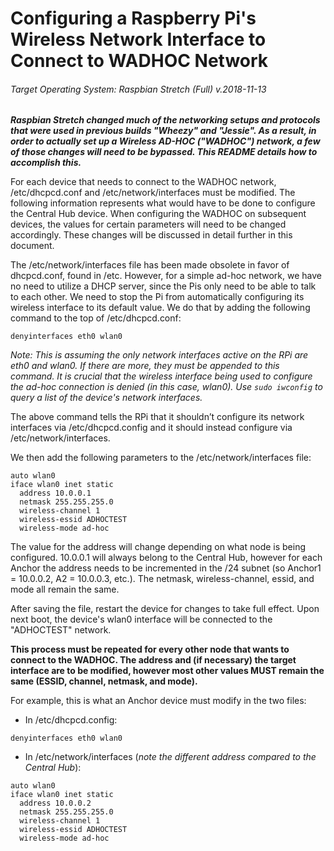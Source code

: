 # Configuring a Raspberry Pi's Wireless Network Interface to Connect to WADHOC Network

###### Target Operating System: Raspbian Stretch (Full) v.2018-11-13

***Raspbian Stretch changed much of the networking setups and protocols that were used in previous builds "Wheezy" and "Jessie". As a result, in order to actually set up a Wireless AD-HOC ("WADHOC") network, a few of those changes will need to be bypassed. This README details how to accomplish this.***

For each device that needs to connect to the WADHOC network, /etc/dhcpcd.conf and /etc/network/interfaces must be modified. The following information represents what would have to be done to configure the Central Hub device. When configuring the WADHOC on subsequent devices, the values for certain parameters will need to be changed accordingly. These changes will be discussed in detail further in this document.

The /etc/network/interfaces file has been made obsolete in favor of dhcpcd.conf, found in /etc. However, for a simple ad-hoc network, we have no need to utilize a DHCP server, since the Pis only need to be able to talk to each other. We need to stop the Pi from automatically configuring its wireless interface to its default value. We do that by adding the following command to the top of /etc/dhcpcd.conf:

```
denyinterfaces eth0 wlan0
```

*Note: This is assuming the only network interfaces active on the RPi are eth0 and wlan0. If there are more, they must be appended to this command. It is crucial that the wireless interface being used to configure the ad-hoc connection is denied (in this case, wlan0). Use `sudo iwconfig` to query a list of the device's network interfaces.*

The above command tells the RPi that it shouldn’t configure its network interfaces via /etc/dhcpcd.config and it should instead configure via /etc/network/interfaces.

We then add the following parameters to the /etc/network/interfaces file:

```
auto wlan0
iface wlan0 inet static
  address 10.0.0.1
  netmask 255.255.255.0
  wireless-channel 1
  wireless-essid ADHOCTEST
  wireless-mode ad-hoc
```
  
The value for the address will change depending on what node is being configured. 10.0.0.1 will always belong to the Central Hub, however for each Anchor the address needs to be incremented in the /24 subnet (so Anchor1 = 10.0.0.2, A2 = 10.0.0.3, etc.). The netmask, wireless-channel, essid, and mode all remain the same.

After saving the file, restart the device for changes to take full effect. Upon next boot, the device's wlan0 interface will be connected to the "ADHOCTEST" network.

**This process must be repeated for every other node that wants to connect to the WADHOC. The address and (if necessary) the target interface are to be modified, however most other values MUST remain the same (ESSID, channel, netmask, and mode).**

For example, this is what an Anchor device must modify in the two files:

- In /etc/dhcpcd.config:
```
denyinterfaces eth0 wlan0
```

- In /etc/network/interfaces (*note the different address compared to the Central Hub*):
```
auto wlan0
iface wlan0 inet static
  address 10.0.0.2
  netmask 255.255.255.0
  wireless-channel 1
  wireless-essid ADHOCTEST
  wireless-mode ad-hoc
```


